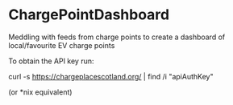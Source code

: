 # ChargePointDashboard
Meddling with feeds from charge points to create a dashboard of local/favourite EV charge points

To obtain the API key run:

curl -s https://chargeplacescotland.org/ | find /i "apiAuthKey"

(or *nix equivalent)
